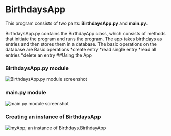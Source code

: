# BirthdaysApp
 

This program consists of two parts: **BirthdaysApp.py** and **main.py**.

BirthdaysApp.py contains the BirthdayApp class, which consists of methods that initiate the program and runs the program.
The app takes birthdays as entries and then stores them in a database. The basic operations on the database are
Basic operations
*create entry
*read single entry
*read all entries
*delete an entry
##Using the App
### BirthdaysApp.py module
![BirthdaysApp.py module screenshot](/images/birthdaysApp.png)
### main.py module
![main.py module screenshot](/images/main.py.png)
### Creating an instance of BirthdaysApp
![myApp; an instance of Birthdays.BirthdayApp](/images/new_instance.png)